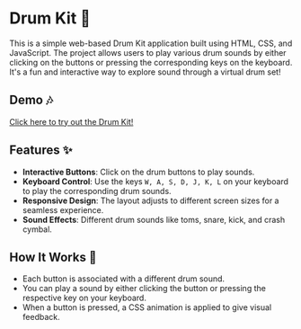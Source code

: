# Drum Kit 🥁

This is a simple web-based Drum Kit application built using HTML, CSS, and JavaScript. The project allows users to play various drum sounds by either clicking on the buttons or pressing the corresponding keys on the keyboard. It's a fun and interactive way to explore sound through a virtual drum set!

## Demo 🎶
[Click here to try out the Drum Kit!](https://gauthamlal02.github.io/Drum-Kit/)

## Features ✨
- **Interactive Buttons**: Click on the drum buttons to play sounds.
- **Keyboard Control**: Use the keys `W, A, S, D, J, K, L` on your keyboard to play the corresponding drum sounds.
- **Responsive Design**: The layout adjusts to different screen sizes for a seamless experience.
- **Sound Effects**: Different drum sounds like toms, snare, kick, and crash cymbal.

## How It Works 🔧
- Each button is associated with a different drum sound.
- You can play a sound by either clicking the button or pressing the respective key on your keyboard.
- When a button is pressed, a CSS animation is applied to give visual feedback.



